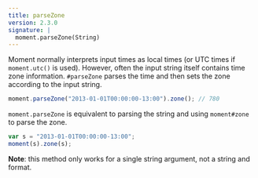 ```yaml
---
title: parseZone
version: 2.3.0
signature: |
  moment.parseZone(String)
---
```



Moment normally interprets input times as local times (or UTC times if `moment.utc()` is used). However, often the input string itself contains time zone information. `#parseZone` parses the time and then sets the zone according to the input string.

```javascript
moment.parseZone("2013-01-01T00:00:00-13:00").zone(); // 780
```

`moment.parseZone` is equivalent to parsing the string and using `moment#zone` to parse the zone.

```javascript
var s = "2013-01-01T00:00:00-13:00";
moment(s).zone(s);
```

**Note**: this method only works for a single string argument, not a string and format.
